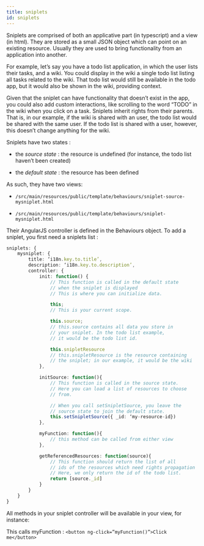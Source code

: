 ```yaml
---
title: sniplets
id: sniplets
---
```

Sniplets are comprised of both an applicative part (in typescript) and a view (in html). They are stored as a small JSON object which can point on an existing resource. Usually they are used to bring functionality from an application into another.

For example, let’s say you have a todo list application, in which the user lists their tasks, and a wiki. You could display in the wiki a single todo list listing all tasks related to the wiki. That todo list would still be available in the todo app, but it would also be shown in the wiki, providing context.

Given that the sniplet can have functionality that doesn’t exist in the app, you could also add custom interactions, like scrolling to the word “TODO” in the wiki when you click on a task. Sniplets inherit rights from their parents. That is, in our example, if the wiki is shared with an user, the todo list would be shared with the same user. If the todo list is shared with a user, however, this doesn’t change anything for the wiki.

Sniplets have two states :

-   the *source state* : the resource is undefined (for instance, the todo list haven’t been created)

-   the *default state* : the resource has been defined

As such, they have two views:

-   `/src/main/resources/public/template/behaviours/sniplet-source-mysniplet.html`

-   `/src/main/resources/public/template/behaviours/sniplet-mysniplet.html`

Their AngularJS controller is defined in the Behaviours object. To add a sniplet, you first need a sniplets list :

``` typescript
sniplets: {
    mysniplet: {
        title: ‘i18n.key.to.title’,
        description: ‘i18n.key.to.description’,
        controller: {
            init: function() {
                // This function is called in the default state
                // when the sniplet is displayed
                // This is where you can initialize data.

                this;
                // This is your current scope.

                this.source;
                // this.source contains all data you store in
                // your sniplet. In the todo list example,
                // it would be the todo list id.

                this.snipletResource
                // this.snipletResource is the resource containing
                // the sniplet; in our example, it would be the wiki
            },

            initSource: function(){
                // This function is called in the source state.
                // Here you can load a list of resources to choose
                // from.

                // When you call setSnipletSource, you leave the
                // source state to join the default state.
                this.setSnipletSource({ _id: ‘my-resource-id})
            },

            myFunction: function(){
                // this method can be called from either view
            },

            getReferencedResources: function(source){
                // This function should return the list of all
                // ids of the resources which need rights propagation
                // Here, we only return the id of the todo list.
                return [source._id]
            }
        }
    }
}
```

All methods in your sniplet controller will be available in your view, for instance:

This calls myFunction : `<button ng-click=”myFunction()”>Click me</button>`
